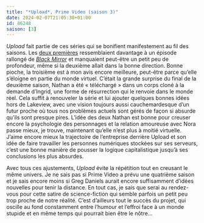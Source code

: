 ```yaml
---
title: "*Upload*, Prime Video (saison 3)"
date: 2024-02-07T21:05:30+01:00
id: 86248 
saison: [3]
---
```


*Upload* fait partie de ces séries qui se bonifient manifestement au fil des saisons. Les [deux premières](https://nicolasfurno.fr/serie/upload-prime-video/) ressemblaient davantage à un épisode rallongé de [*Black Mirror*](https://voiretmanger.fr/black-mirror-brooker-channel-4/) et manquaient peut-être un petit peu de profondeur, même si la deuxième allait dans la bonne direction. Bonne pioche, la troisième est à mon avis encore meilleure, peut-être parce qu’elle s’éloigne en partie du monde virtuel. C’était la grande surprise du final de la deuxième saison, Nathan a été « téléchargé » dans un corps cloné à la demande d’Ingrid, une forme de résurrection qui le renvoie dans le monde réel. Cela suffit à renouveler la série et lui ajouter quelques bonnes idées hors de Lakeview, avec une vision toujours aussi cauchemardesque d’un futur proche où tous nos problèmes actuels sont gérés de façon si absurde qu’ils sont presque pires. L’idée des deux Nathan est bonne pour creuser encore la psychologie des personnages et la relation amoureuse avec Nora passe mieux, je trouve, maintenant qu’elle n’est plus à moitié virtuelle. J’aime encore mieux la trajectoire de l’entreprise derrière Upload et son idée de faire travailler les personnes numériques stockées sur ses serveurs, c’est une bonne manière de pousser la logique capitalistique jusqu’à ses conclusions les plus absurdes. 

Avec tous ces ajustements, *Upload* évite la répétition tout en creusant le même univers. Je ne sais pas si Prime Video a prévu une quatrième saison et je sais encore moins si Greg Daniels aurait encore suffisamment d’idées nouvelles pour tenir la distance. En tout cas, je sais que serai au rendez-vous pour cette satire de science-fiction qui semble parfois un petit peu trop proche de notre réalité. C’est d’ailleurs tout le succès du projet, qui oscille au fond constamment entre l’humour et l’effroi face à un monde stupide et en même temps qui pourrait bien être le nôtre…